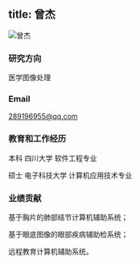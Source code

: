 title: 曾杰
---

![曾杰](http://7xohr3.com1.z0.glb.clouddn.com/曾杰.jpg)### 研究方向
医学图像处理
### Email
<289196955@qq.com>
### 教育和工作经历
本科 四川大学 软件工程专业
硕士 电子科技大学 计算机应用技术专业
                  ### 业绩贡献
基于胸片的肺部结节计算机辅助系统；
基于眼底图像的眼部疾病辅助检系统；远程教育计算机辅助系统。